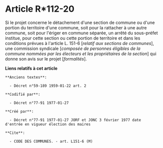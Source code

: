 # Article R*112-20

Si le projet concerne le détachement d'une section de commune ou d'une portion du territoire d'une commune, soit pour la
rattacher à une autre commune, soit pour l'ériger en commune séparée, un arrêté du sous-préfet institue, pour cette section
ou cette portion de territoire et dans les conditions prévues à l'article L. 151-6 [*relatif aux sections de communes*], une
commission syndicale [*composée de personnes éligibles de la commune nommées par les électeurs et les propriétaires de la
section*] qui donne son avis sur le projet [*formalités*].

**Liens relatifs à cet article**

	**Anciens textes**:

	  - Décret n°59-189 1959-01-22 art. 2

	**Codifié par**:

	  - Décret n°77-91 1977-01-27

	**Créé par**:

	  - Décret n°77-91 1977-01-27 JORF et JONC 3 février 1977 date d'entrée en vigueur élection des maires

	**Cite**:

	  - CODE DES COMMUNES. - art. L151-6 (M)
